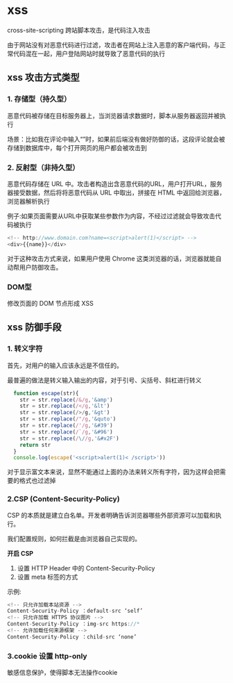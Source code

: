 # xss
cross-site-scripting 跨站脚本攻击，是代码注入攻击

由于网站没有对恶意代码进行过滤，攻击者在网站上注入恶意的客户端代码，与正常代码混在一起，用户登陆网站时就导致了恶意代码的执行

## xss 攻击方式类型
### 1. 存储型（持久型）
恶意代码被存储在目标服务器上，当浏览器请求数据时，脚本从服务器返回并被执行

场景：比如我在评论中输入“<script>alert(1)</script>”时，如果前后端没有做好防御的话，这段评论就会被存储到数据库中，每个打开网页的用户都会被攻击到

### 2. 反射型（非持久型）
恶意代码存储在 URL 中。攻击者构造出含恶意代码的URL，用户打开URL，服务器接受数据，然后将将恶意代码从 URL 中取出，拼接在 HTML 中返回给浏览器，浏览器解析执行

例子:如果页面需要从URL中获取某些参数作为内容，不经过过滤就会导致攻击代码被执行
```js
<!-- http://www.domain.com?name=<script>alert(1)</script> -->
<div>{{name}}</div>   
```
对于这种攻击方式来说，如果用户使用 Chrome 这类浏览器的话，浏览器就能自动帮用户防御攻击。

### DOM型
修改页面的 DOM 节点形成 XSS


## xss 防御手段
### 1. 转义字符
首先，对用户的输入应该永远是不信任的。

最普遍的做法是转义输入输出的内容，对于引号、尖括号、斜杠进行转义
```js
  function escape(str){
    str = str.replace(/&/g,'&amp')
    str = str.replace(/</g,'&lt')
    str = str.replace(/>/g,'&gt')
    str = str.replace(/"/g,'&quto')
    str = str.replace(/'/g,'&#39')
    str = str.replace(/`/g,'&#96')
    str = str.replace(/\//g,'&#x2F')
    return str
  }
  console.log(escape('<script>alert(1)< /script>'))
```
对于显示富文本来说，显然不能通过上面的办法来转义所有字符，因为这样会把需要的格式也过滤掉

### 2.CSP (Content-Security-Policy)

CSP 的本质就是建立白名单。开发者明确告诉浏览器哪些外部资源可以加载和执行。

我们配置规则，如何拦截是由浏览器自己实现的。

**开启 CSP**
1. 设置 HTTP Header 中的 Content-Security-Policy
2. 设置 meta 标签的方式 <meta http-equiv="Content-Security-Policy">

示例:
```js
<!-- 只允许加载本站资源 -->
Content-Security-Policy ：default-src ‘self’  
<!-- 只允许加载 HTTPS 协议图片 -->
Content-Security-Policy ：img-src https://*
<!-- 允许加载任何来源框架 -->
Content-Security-Policy ：child-src ‘none’
```

### 3.cookie 设置 http-only
敏感信息保护，使得脚本无法操作cookie
